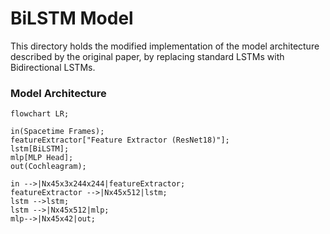 # BiLSTM Model

This directory holds the modified implementation of the model architecture described by the original paper, by replacing standard LSTMs with Bidirectional LSTMs.

### Model Architecture

```mermaid
flowchart LR;

in(Spacetime Frames);
featureExtractor["Feature Extractor (ResNet18)"];
lstm[BiLSTM];
mlp[MLP Head];
out(Cochleagram);

in -->|Nx45x3x244x244|featureExtractor;
featureExtractor -->|Nx45x512|lstm;
lstm -->lstm;
lstm -->|Nx45x512|mlp;
mlp-->|Nx45x42|out;
```